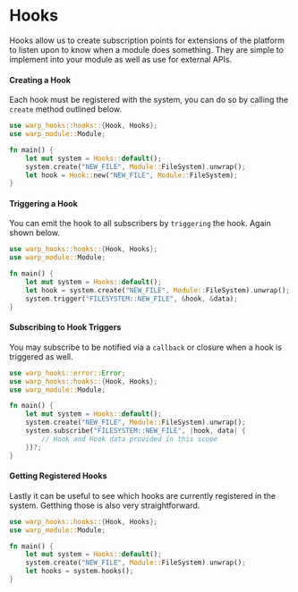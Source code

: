 # Hooks

Hooks allow us to create subscription points for extensions of the platform to listen upon to know when a module does something. They are simple to implement into your module as well as use for external APIs.

#### Creating a Hook

Each hook must be registered with the system, you can do so by calling the `create` method outlined below.

```rust
use warp_hooks::hooks::{Hook, Hooks};
use warp_module::Module;

fn main() {
    let mut system = Hooks::default();
    system.create("NEW_FILE", Module::FileSystem).unwrap();
    let hook = Hook::new("NEW_FILE", Module::FileSystem);
}
```

#### Triggering a Hook

You can emit the hook to all subscribers by `triggering` the hook. Again shown below.

```rust
use warp_hooks::hooks::{Hook, Hooks};
use warp_module::Module;

fn main() {
    let mut system = Hooks::default();
    let hook = system.create("NEW_FILE", Module::FileSystem).unwrap();
    system.trigger("FILESYSTEM::NEW_FILE", &hook, &data);
}
```

#### Subscribing to Hook Triggers

You may subscribe to be notified via a `callback` or closure when a hook is triggered as well.

```rust
use warp_hooks::error::Error;
use warp_hooks::hooks::{Hook, Hooks};
use warp_module::Module;

fn main() {
    let mut system = Hooks::default();
    system.create("NEW_FILE", Module::FileSystem).unwrap();
    system.subscribe("FILESYSTEM::NEW_FILE", |hook, data| {
        // Hook and Hook data provided in this scope
    })?;
}
```

#### Getting Registered Hooks

Lastly it can be useful to see which hooks are currently registered in the system. Getthing those is also very straightforward.

```rust
use warp_hooks::hooks::{Hook, Hooks};
use warp_module::Module;

fn main() {
    let mut system = Hooks::default();
    system.create("NEW_FILE", Module::FileSystem).unwrap();
    let hooks = system.hooks();
}
```
